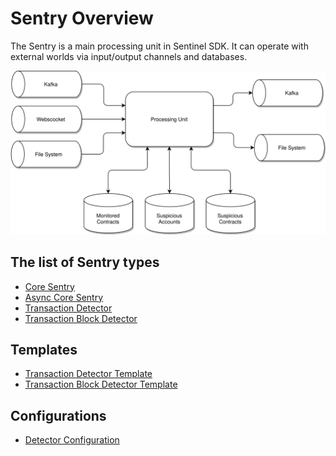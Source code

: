 # Sentry Overview

The Sentry is a main processing unit in Sentinel SDK. It can operate with external worlds via input/output channels 
and databases.

![](sentry.drawio.svg)

## The list of Sentry types

- [Core Sentry](CoreSentry.md)
- [Async Core Sentry](AsyncCoreSentry.md)
- [Transaction Detector](TransactionDetector.md)
- [Transaction Block Detector](TransactionBlockDetector.md)

## Templates

- [Transaction Detector Template](TransactionDetectorTemplate.md)
- [Transaction Block Detector Template](TransactionBlockDetectorTemplate.md)

## Configurations

- [Detector Configuration](DetectorConfiguration.md)

